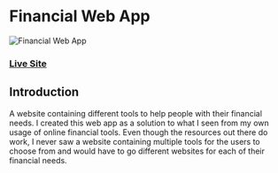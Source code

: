 # Financial Web App
![Financial Web App](https://i.ibb.co/T0yhh4d/financial-Web-App.jpg)

### [Live Site](https://vnfinancial.netlify.app/)

## Introduction
A website containing different tools to help people with their financial needs. I created this web app as a solution to what I seen from my own usage of online financial tools. Even though the resources out there do work, I never saw a website containing multiple tools for the users to choose from and would have to go different websites for each of their financial needs.